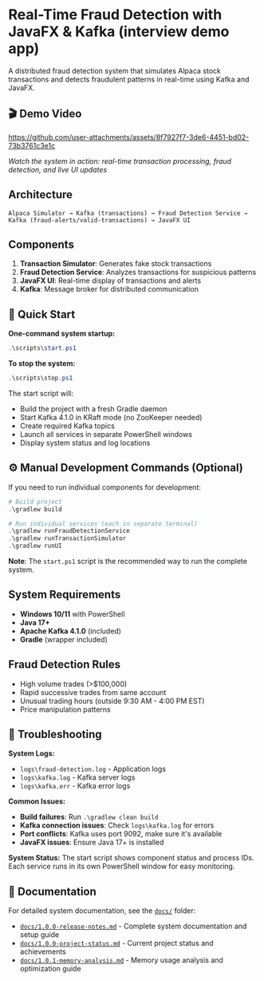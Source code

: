 # Real-Time Fraud Detection with JavaFX & Kafka (interview demo app)

A distributed fraud detection system that simulates Alpaca stock transactions and detects fraudulent patterns in real-time using Kafka and JavaFX.

## 🎬 Demo Video

https://github.com/user-attachments/assets/8f7927f7-3de6-4451-bd02-73b3761c3e1c


_Watch the system in action: real-time transaction processing, fraud detection, and live UI updates_

## Architecture

```
Alpaca Simulator → Kafka (transactions) → Fraud Detection Service → Kafka (fraud-alerts/valid-transactions) → JavaFX UI
```

## Components

1. **Transaction Simulator**: Generates fake stock transactions
2. **Fraud Detection Service**: Analyzes transactions for suspicious patterns
3. **JavaFX UI**: Real-time display of transactions and alerts
4. **Kafka**: Message broker for distributed communication

## 🚀 Quick Start

**One-command system startup:**

```powershell
.\scripts\start.ps1
```

**To stop the system:**

```powershell
.\scripts\stop.ps1
```

The start script will:

- Build the project with a fresh Gradle daemon
- Start Kafka 4.1.0 in KRaft mode (no ZooKeeper needed)
- Create required Kafka topics
- Launch all services in separate PowerShell windows
- Display system status and log locations

## ⚙️ Manual Development Commands (Optional)

If you need to run individual components for development:

```powershell
# Build project
.\gradlew build

# Run individual services (each in separate terminal)
.\gradlew runFraudDetectionService
.\gradlew runTransactionSimulator
.\gradlew runUI
```

**Note**: The `start.ps1` script is the recommended way to run the complete system.

## System Requirements

- **Windows 10/11** with PowerShell
- **Java 17+**
- **Apache Kafka 4.1.0** (included)
- **Gradle** (wrapper included)

## Fraud Detection Rules

- High volume trades (>$100,000)
- Rapid successive trades from same account
- Unusual trading hours (outside 9:30 AM - 4:00 PM EST)
- Price manipulation patterns

## 🔧 Troubleshooting

**System Logs:**

- `logs\fraud-detection.log` - Application logs
- `logs\kafka.log` - Kafka server logs
- `logs\kafka.err` - Kafka error logs

**Common Issues:**

- **Build failures**: Run `.\gradlew clean build`
- **Kafka connection issues**: Check `logs\kafka.log` for errors
- **Port conflicts**: Kafka uses port 9092, make sure it's available
- **JavaFX issues**: Ensure Java 17+ is installed

**System Status:**
The start script shows component status and process IDs. Each service runs in its own PowerShell window for easy monitoring.

## 📁 Documentation

For detailed system documentation, see the [`docs/`](./docs/) folder:

- [`docs/1.0.0-release-notes.md`](./docs/1.0.0-release-notes.md) - Complete system documentation and setup guide
- [`docs/1.0.0-project-status.md`](./docs/1.0.0-project-status.md) - Current project status and achievements
- [`docs/1.0.1-memory-analysis.md`](./docs/1.0.1-memory-analysis.md) - Memory usage analysis and optimization guide
